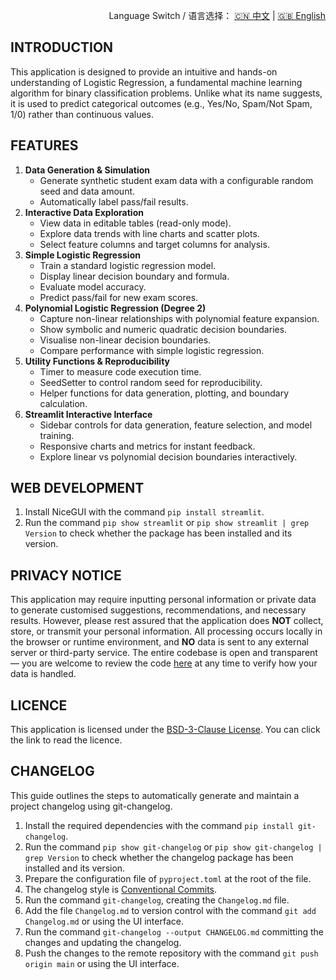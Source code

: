 <p align="right">
  Language Switch / 语言选择：
  <a href="./README.zh-CN.md">🇨🇳 中文</a> | <a href="./README.md">🇬🇧 English</a>
</p>

**INTRODUCTION**
---
This application is designed to provide an intuitive and hands-on understanding of Logistic Regression, a fundamental
machine learning algorithm for binary classification problems. Unlike what its name suggests, it is used to predict
categorical outcomes (e.g., Yes/No, Spam/Not Spam, 1/0) rather than continuous values.

**FEATURES**
---

1. **Data Generation & Simulation**
    - Generate synthetic student exam data with a configurable random seed and data amount.
    - Automatically label pass/fail results.
2. **Interactive Data Exploration**
    - View data in editable tables (read-only mode).
    - Explore data trends with line charts and scatter plots.
    - Select feature columns and target columns for analysis.
3. **Simple Logistic Regression**
    - Train a standard logistic regression model.
    - Display linear decision boundary and formula.
    - Evaluate model accuracy.
    - Predict pass/fail for new exam scores.
4. **Polynomial Logistic Regression (Degree 2)**
    - Capture non-linear relationships with polynomial feature expansion.
    - Show symbolic and numeric quadratic decision boundaries.
    - Visualise non-linear decision boundaries.
    - Compare performance with simple logistic regression.
5. **Utility Functions & Reproducibility**
    - Timer to measure code execution time.
    - SeedSetter to control random seed for reproducibility.
    - Helper functions for data generation, plotting, and boundary calculation.
6. **Streamlit Interactive Interface**
    - Sidebar controls for data generation, feature selection, and model training.
    - Responsive charts and metrics for instant feedback.
    - Explore linear vs polynomial decision boundaries interactively.

**WEB DEVELOPMENT**
---

1. Install NiceGUI with the command `pip install streamlit`.
2. Run the command `pip show streamlit` or `pip show streamlit | grep Version` to check whether the package has been
   installed and its version.

**PRIVACY NOTICE**
---
This application may require inputting personal information or private data to generate customised suggestions,
recommendations, and necessary results. However, please rest assured that the application does **NOT** collect, store,
or transmit your personal information. All processing occurs locally in the browser or runtime environment, and **NO**
data is sent to any external server or third-party service. The entire codebase is open and transparent — you are
welcome to review the code [here](./) at any time to verify how your data is handled.

**LICENCE**
---
This application is licensed under the [BSD-3-Clause License](LICENSE). You can click the link to read the licence.

**CHANGELOG**
---
This guide outlines the steps to automatically generate and maintain a project changelog using git-changelog.

1. Install the required dependencies with the command `pip install git-changelog`.
2. Run the command `pip show git-changelog` or `pip show git-changelog | grep Version` to check whether the changelog
   package has been installed and its version.
3. Prepare the configuration file of `pyproject.toml` at the root of the file.
4. The changelog style is [Conventional Commits](https://www.conventionalcommits.org/en/v1.0.0/).
5. Run the command `git-changelog`, creating the `Changelog.md` file.
6. Add the file `Changelog.md` to version control with the command `git add Changelog.md` or using the UI interface.
7. Run the command `git-changelog --output CHANGELOG.md` committing the changes and updating the changelog.
8. Push the changes to the remote repository with the command `git push origin main` or using the UI interface.

